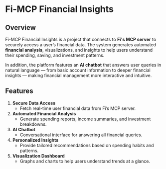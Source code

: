 # Fi-MCP Financial Insights   

## Overview
Fi-MCP Financial Insights is a project that connects to **Fi's MCP server** to securely access a user’s financial data. The system generates automated **financial analysis**, visualizations, and insights to help users understand their spending, saving, and investment patterns.  

In addition, the platform features an **AI chatbot** that answers user queries in natural language — from basic account information to deeper financial insights — making financial management more interactive and intuitive.  

## Features
1. **Secure Data Access**  
   - Fetch real-time user financial data from Fi’s MCP server.  
2. **Automated Financial Analysis**
   - Generate spending reports, income summaries, and investment breakdowns.  
3. **AI Chatbot**  
   - Conversational interface for answering all financial queries.  
4. **Personalized Insights**  
   - Provide tailored recommendations based on spending habits and patterns.  
5. **Visualization Dashboard**  
   - Graphs and charts to help users understand trends at a glance.  